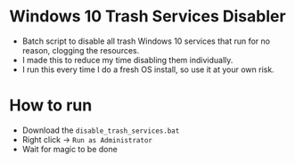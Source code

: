 # Windows 10 Trash Services Disabler

* Batch script to disable all trash Windows 10 services that run for no reason, clogging the resources.
* I made this to reduce my time disabling them individually.
* I run this every time I do a fresh OS install, so use it at your own risk.

# How to run

* Download the `disable_trash_services.bat` 
* Right click -> `Run as Administrator`
* Wait for magic to be done
